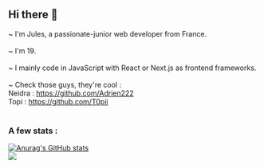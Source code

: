 ## Hi there 👋

~ I'm Jules, a passionate-junior web developer from France.</br>
</br>
~ I'm 19.</br>
</br>
~ I mainly code in JavaScript with React or Next.js as frontend frameworks.</br>
</br>
~ Check those guys, they're cool :</br>
Neidra : https://github.com/Adrien222 </br>
Topi : https://github.com/T0pii </br>
</br>
### A few stats :</br>
[![Anurag's GitHub stats](https://github-readme-stats.vercel.app/api?username=slicycode&show_icons=true&theme=algolia)](https://github.com/anuraghazra/github-readme-stats)<br>
![](https://komarev.com/ghpvc/?username=slicycode&color=green)
